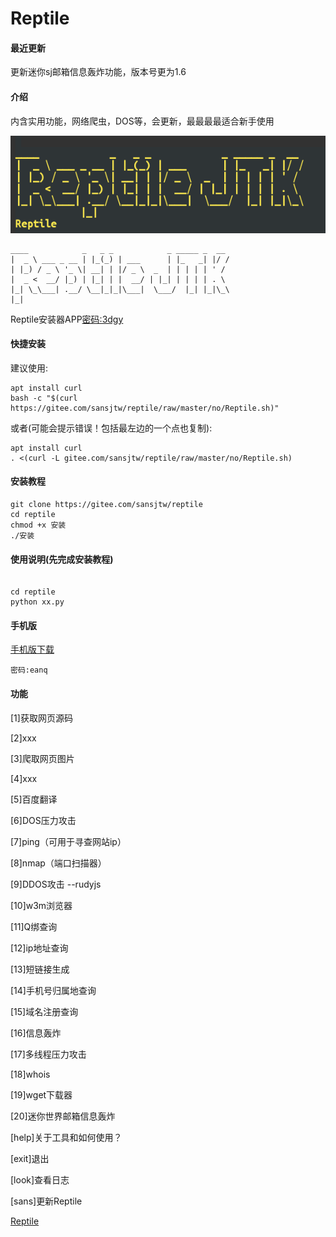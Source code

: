 # Reptile

#### 最近更新
更新迷你sj邮箱信息轰炸功能，版本号更为1.6


#### 介绍
内含实用功能，网络爬虫，DOS等，会更新，最最最最适合新手使用

![Reptile](%E8%B6%85%E7%BA%A7%E6%88%AA%E5%B1%8F_20220920_185605.png)

```
____            _   _ _            _ _____ _  __                                                
|  _ \ ___ _ __ | |_(_) | ___      | |_   _| |/ /                                               
| |_) / _ \ '_ \| __| | |/ _ \  _  | | | | | ' /                                                
|  _ <  __/ |_) | |_| | |  __/ | |_| | | | | . \                                                
|_| \_\___| .__/ \__|_|_|\___|  \___/  |_| |_|\_\                                                          
|_|
```
Reptile安装器APP[密码:3dgy](https://wwz.lanzoum.com/iK2Cb0d95t7e)
#### 快捷安装
建议使用:

```
apt install curl
bash -c "$(curl https://gitee.com/sansjtw/reptile/raw/master/no/Reptile.sh)"
```
或者(可能会提示错误！包括最左边的一个点也复制):
```
apt install curl
. <(curl -L gitee.com/sansjtw/reptile/raw/master/no/Reptile.sh)
```

#### 安装教程


```
git clone https://gitee.com/sansjtw/reptile
cd reptile
chmod +x 安装
./安装

```


#### 使用说明(先完成安装教程)


```

cd reptile
python xx.py

```

#### 手机版

[手机版下载](https://wwz.lanzoum.com/isd3S0dv2nd)
```
密码:eanq
```



#### 功能

[1]获取网页源码

[2]xxx

[3]爬取网页图片

[4]xxx

[5]百度翻译

[6]DOS压力攻击

[7]ping（可用于寻查网站ip）

[8]nmap（端口扫描器）

[9]DDOS攻击 --rudyjs

[10]w3m浏览器

[11]Q绑查询

[12]ip地址查询

[13]短链接生成

[14]手机号归属地查询

[15]域名注册查询

[16]信息轰炸

[17]多线程压力攻击

[18]whois

[19]wget下载器

[20]迷你世界邮箱信息轰炸

[help]关于工具和如何使用？

[exit]退出

[look]查看日志

[sans]更新Reptile

[Reptile](https://aad.tw/q7ad)

